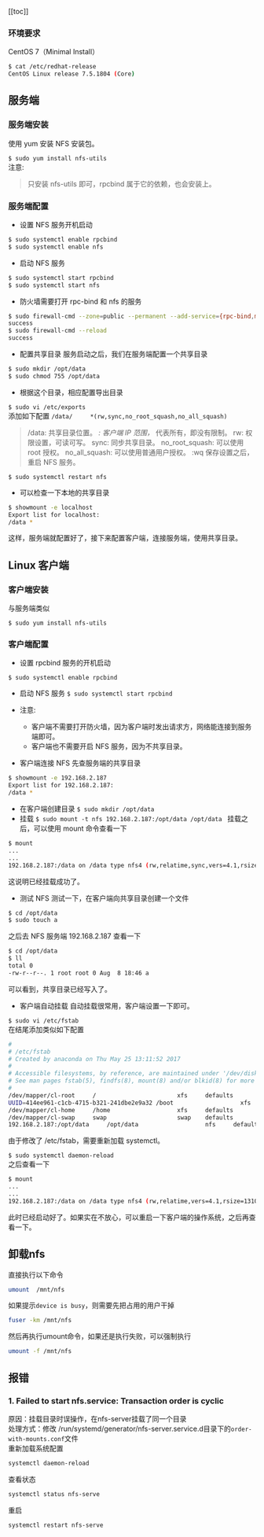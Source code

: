 [[toc]]
### 环境要求
CentOS 7（Minimal Install）  
```bash
$ cat /etc/redhat-release 
CentOS Linux release 7.5.1804 (Core) 
```
## 服务端
### 服务端安装
使用 yum 安装 NFS 安装包。

`$ sudo yum install nfs-utils`  
注意:
>只安装 nfs-utils 即可，rpcbind 属于它的依赖，也会安装上。

### 服务端配置
- 设置 NFS 服务开机启动

```bash
$ sudo systemctl enable rpcbind
$ sudo systemctl enable nfs
```
- 启动 NFS 服务
```bash
$ sudo systemctl start rpcbind
$ sudo systemctl start nfs
```
- 防火墙需要打开 rpc-bind 和 nfs 的服务

````bash
$ sudo firewall-cmd --zone=public --permanent --add-service={rpc-bind,mountd,nfs}
success
$ sudo firewall-cmd --reload
success
````
- 配置共享目录
服务启动之后，我们在服务端配置一个共享目录
```bash
$ sudo mkdir /opt/data
$ sudo chmod 755 /opt/data
```
- 根据这个目录，相应配置导出目录

`$ sudo vi /etc/exports`  
添加如下配置
`/data/     *(rw,sync,no_root_squash,no_all_squash)`
>/data: 共享目录位置。
*: 客户端 IP 范围，* 代表所有，即没有限制。
rw: 权限设置，可读可写。
sync: 同步共享目录。
no_root_squash: 可以使用 root 授权。
no_all_squash: 可以使用普通用户授权。
:wq 保存设置之后，重启 NFS 服务。

`$ sudo systemctl restart nfs`  
- 可以检查一下本地的共享目录

```bash
$ showmount -e localhost
Export list for localhost:
/data *
```
这样，服务端就配置好了，接下来配置客户端，连接服务端，使用共享目录。

## Linux 客户端
### 客户端安装
与服务端类似

`$ sudo yum install nfs-utils`  
### 客户端配置
- 设置 rpcbind 服务的开机启动

`$ sudo systemctl enable rpcbind`  
- 启动 NFS 服务
`$ sudo systemctl start rpcbind
`
- 注意:
   
    - 客户端不需要打开防火墙，因为客户端时发出请求方，网络能连接到服务端即可。
    - 客户端也不需要开启 NFS 服务，因为不共享目录。

- 客户端连接 NFS
先查服务端的共享目录

```bash
$ showmount -e 192.168.2.187
Export list for 192.168.2.187:
/data *
```
- 在客户端创建目录
`$ sudo mkdir /opt/data
`  
- 挂载
`$ sudo mount -t nfs 192.168.2.187:/opt/data /opt/data
`
挂载之后，可以使用 mount 命令查看一下
```bash
$ mount
...
...
192.168.2.187:/data on /data type nfs4 (rw,relatime,sync,vers=4.1,rsize=131072,wsize=131072,namlen=255,hard,proto=tcp,port=0,timeo=600,retrans=2,sec=sys,clientaddr=192.168.0.100,local_lock=none,addr=192.168.0.101)

```
这说明已经挂载成功了。

- 测试 NFS
测试一下，在客户端向共享目录创建一个文件

```bash
$ cd /opt/data
$ sudo touch a
```
之后去 NFS 服务端 192.168.2.187 查看一下

```bash
$ cd /opt/data
$ ll
total 0
-rw-r--r--. 1 root root 0 Aug  8 18:46 a
```
可以看到，共享目录已经写入了。

- 客户端自动挂载
自动挂载很常用，客户端设置一下即可。

`$ sudo vi /etc/fstab`  
在结尾添加类似如下配置


```bash
#
# /etc/fstab
# Created by anaconda on Thu May 25 13:11:52 2017
#
# Accessible filesystems, by reference, are maintained under '/dev/disk'
# See man pages fstab(5), findfs(8), mount(8) and/or blkid(8) for more info
#
/dev/mapper/cl-root     /                       xfs     defaults        0 0
UUID=414ee961-c1cb-4715-b321-241dbe2e9a32 /boot                   xfs     defaults        0 0
/dev/mapper/cl-home     /home                   xfs     defaults        0 0
/dev/mapper/cl-swap     swap                    swap    defaults        0 0
192.168.2.187:/opt/data     /opt/data                   nfs     defaults        0 0
```

由于修改了 /etc/fstab，需要重新加载 systemctl。

`$ sudo systemctl daemon-reload`  
之后查看一下
```bash
$ mount
...
...
192.168.2.187:/data on /data type nfs4 (rw,relatime,vers=4.1,rsize=131072,wsize=131072,namlen=255,hard,proto=tcp,port=0,timeo=600,retrans=2,sec=sys,clientaddr=192.168.0.100,local_lock=none,addr=192.168.0.101)

```
此时已经启动好了。如果实在不放心，可以重启一下客户端的操作系统，之后再查看一下。



## 卸载nfs
直接执行以下命令
```bash
umount  /mnt/nfs
```
如果提示`device is busy`，则需要先把占用的用户干掉
```bash
fuser -km /mnt/nfs
```
然后再执行umount命令，如果还是执行失败，可以强制执行
```bash
umount -f /mnt/nfs
```
## 报错
### 1. Failed to start nfs.service: Transaction order is cyclic
原因：挂载目录时误操作，在nfs-server挂载了同一个目录  
处理方式：修改 /run/systemd/generator/nfs-server.service.d目录下的`order-with-mounts.conf`文件  
重新加载系统配置
```bash
systemctl daemon-reload
```
查看状态
```bash
systemctl status nfs-serve
```
重启
```bash
systemctl restart nfs-serve
```

